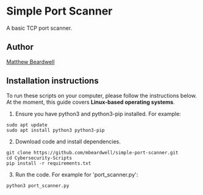 # Simple Port Scanner
A basic TCP port scanner.

## Author
[Matthew Beardwell](https://github.com/mbeardwell)

## Installation instructions
To run these scripts on your computer, please follow the instructions below. At the moment, this guide covers **Linux-based operating systems**.

1. Ensure you have python3 and python3-pip installed. For example:
```
sudo apt update
sudo apt install python3 python3-pip
```

2. Download code and install dependencies.
```
git clone https://github.com/mbeardwell/simple-port-scanner.git
cd Cybersecurity-Scripts
pip install -r requirements.txt
```

3. Run the code. For example for 'port_scanner.py':
```
python3 port_scanner.py
```
